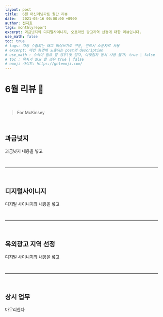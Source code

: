```yaml
---
layout: post
title:  6월 머신러닝파트 월간 리뷰
date:   2021-05-16 00:00:00 +0900
author: 전지호
tags: monthlyreport
excerpt: 과금넛지와 디지털사이니지, 오프라인 광고지역 선정에 대한 리뷰입니다.
use_math: false
toc: true
# tags: 자동 수집되는 태그 띄어쓰기로 구분, 반드시 소문자로 사용
# excerpt: 메인 화면에 노출되는 post의 description
# use_math : 수식이 필요 할 경우(윗 첨자, 아랫첨자 동시 사용 불가) true | false
# toc : 목차가 필요 할 경우 true | false
# emoji 사이트: https://getemoji.com/
---
```


# 6월 리뷰 📆

<br/>

> For McKinsey

<br/>

## 과금넛지

과금넛지 내용을 넣고

<br/>
<hr/>
<br/>

## 디지털사이니지

디지털 사이니지의 내용을 넣고

<br/>
<hr/>
<br/>

## 옥외광고 지역 선정

디지털 사이니지의 내용을 넣고

<br/>
<hr/>
<br/>

## 상시 업무

마무리한다